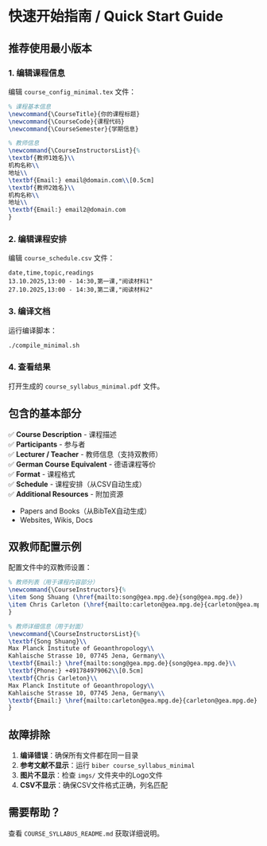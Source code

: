 # 快速开始指南 / Quick Start Guide

## 推荐使用最小版本

### 1. 编辑课程信息
编辑 `course_config_minimal.tex` 文件：

```latex
% 课程基本信息
\newcommand{\CourseTitle}{你的课程标题}
\newcommand{\CourseCode}{课程代码}
\newcommand{\CourseSemester}{学期信息}

% 教师信息
\newcommand{\CourseInstructorsList}{%
\textbf{教师1姓名}\\
机构名称\\
地址\\
\textbf{Email:} email@domain.com\\[0.5cm]
\textbf{教师2姓名}\\
机构名称\\
地址\\
\textbf{Email:} email2@domain.com
}
```

### 2. 编辑课程安排
编辑 `course_schedule.csv` 文件：

```csv
date,time,topic,readings
13.10.2025,13:00 - 14:30,第一课,"阅读材料1"
27.10.2025,13:00 - 14:30,第二课,"阅读材料2"
```

### 3. 编译文档
运行编译脚本：

```bash
./compile_minimal.sh
```

### 4. 查看结果
打开生成的 `course_syllabus_minimal.pdf` 文件。

## 包含的基本部分

✅ **Course Description** - 课程描述  
✅ **Participants** - 参与者  
✅ **Lecturer / Teacher** - 教师信息（支持双教师）  
✅ **German Course Equivalent** - 德语课程等价  
✅ **Format** - 课程格式  
✅ **Schedule** - 课程安排（从CSV自动生成）  
✅ **Additional Resources** - 附加资源  
  - Papers and Books（从BibTeX自动生成）  
  - Websites, Wikis, Docs  

## 双教师配置示例

配置文件中的双教师设置：

```latex
% 教师列表（用于课程内容部分）
\newcommand{\CourseInstructors}{%
\item Song Shuang (\href{mailto:song@gea.mpg.de}{song@gea.mpg.de})
\item Chris Carleton (\href{mailto:carleton@gea.mpg.de}{carleton@gea.mpg.de})
}

% 教师详细信息（用于封面）
\newcommand{\CourseInstructorsList}{%
\textbf{Song Shuang}\\
Max Planck Institute of Geoanthropology\\
Kahlaische Strasse 10, 07745 Jena, Germany\\
\textbf{Email:} \href{mailto:song@gea.mpg.de}{song@gea.mpg.de}\\
\textbf{Phone:} +491784979062\\[0.5cm]
\textbf{Chris Carleton}\\
Max Planck Institute of Geoanthropology\\
Kahlaische Strasse 10, 07745 Jena, Germany\\
\textbf{Email:} \href{mailto:carleton@gea.mpg.de}{carleton@gea.mpg.de}
}
```

## 故障排除

1. **编译错误**：确保所有文件都在同一目录
2. **参考文献不显示**：运行 `biber course_syllabus_minimal`
3. **图片不显示**：检查 `imgs/` 文件夹中的Logo文件
4. **CSV不显示**：确保CSV文件格式正确，列名匹配

## 需要帮助？

查看 `COURSE_SYLLABUS_README.md` 获取详细说明。
